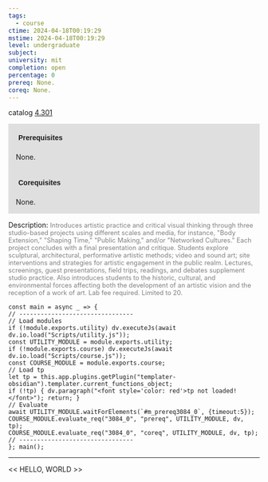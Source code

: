 ```yaml
---
tags:
  - course
ctime: 2024-04-18T00:19:29
mstime: 2024-04-18T00:19:29
level: undergraduate
subject: 
university: mit
completion: open
percentage: 0
prereq: None.
coreq: None.
---
```


catalog [4.301](http://student.mit.edu/catalog/m4c.html#4.301)

<span style="display: block; padding: 15px; background-color: rgb(100, 100, 100, 0.2);"><font id="m_prereq3084_0" style="display: block; font-family: Arial, sans-serif; font-weight: bold; padding: 5px">Prerequisites</font><br><span id="prereq3084_0">None.</span></span>
<span style="display: block; padding: 15px; background-color: rgb(100, 100, 100, 0.2);"><font id="m_coreq3084_0" style="display: block; font-family: Arial, sans-serif; font-weight: bold; padding: 5px">Corequisites</font><br><span id="coreq3084_0">None.</span></span>

<font style="">Description:</font>
<font style="color: grey; font-size: 0.8rem;">Introduces artistic practice and critical visual thinking through three studio-based projects using different scales and media, for instance, "Body Extension," "Shaping Time," "Public Making," and/or "Networked Cultures." Each project concludes with a final presentation and critique. Students explore sculptural, architectural, performative artistic methods; video and sound art; site interventions and strategies for artistic engagement in the public realm. Lectures, screenings, guest presentations, field trips, readings, and debates supplement studio practice. Also introduces students to the historic, cultural, and environmental forces affecting both the development of an artistic vision and the reception of a work of art. Lab fee required. Limited to 20.</font>

```dataviewjs
const main = async _ => {
// --------------------------------
// Load modules
if (!module.exports.utility) dv.executeJs(await dv.io.load("Scripts/utility.js"));
const UTILITY_MODULE = module.exports.utility;
if (!module.exports.course) dv.executeJs(await dv.io.load("Scripts/course.js"));
const COURSE_MODULE = module.exports.course;
// Load tp
let tp = this.app.plugins.getPlugin("templater-obsidian").templater.current_functions_object;
if (!tp) { dv.paragraph("<font style='color: red'>tp not loaded!</font>"); return; }
// Evaluate
await UTILITY_MODULE.waitForElements(`#m_prereq3084_0`, {timeout:5});
COURSE_MODULE.evaluate_req("3084_0", "prereq", UTILITY_MODULE, dv, tp);
COURSE_MODULE.evaluate_req("3084_0", "coreq", UTILITY_MODULE, dv, tp);
// --------------------------------
}; main();
```

---

<< HELLO, WORLD >>
